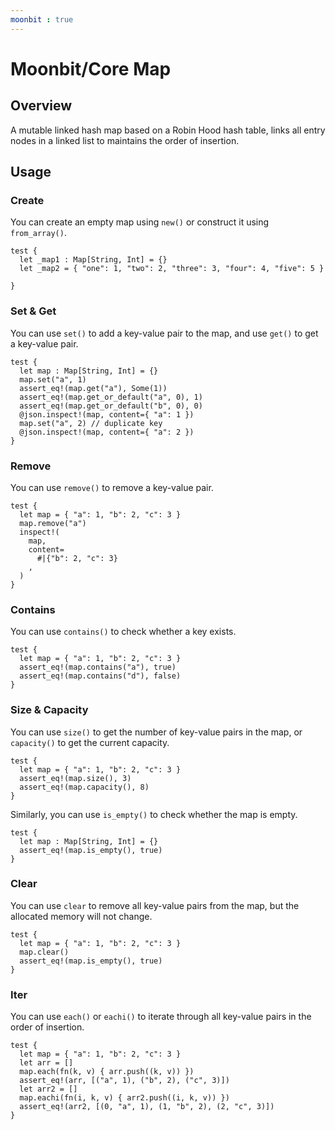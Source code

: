```yaml
---
moonbit : true
---
```


# Moonbit/Core Map

## Overview

A mutable linked hash map based on a Robin Hood hash table, links all entry nodes in a linked list to maintains the order of insertion.

## Usage

### Create

You can create an empty map using `new()` or construct it using `from_array()`.

```moonbit 
test {
  let _map1 : Map[String, Int] = {}
  let _map2 = { "one": 1, "two": 2, "three": 3, "four": 4, "five": 5 }

}
```

### Set & Get

You can use `set()` to add a key-value pair to the map, and use `get()` to get a key-value pair.

```moonbit
test {
  let map : Map[String, Int] = {}
  map.set("a", 1)
  assert_eq!(map.get("a"), Some(1))
  assert_eq!(map.get_or_default("a", 0), 1)
  assert_eq!(map.get_or_default("b", 0), 0)
  @json.inspect!(map, content={ "a": 1 })
  map.set("a", 2) // duplicate key
  @json.inspect!(map, content={ "a": 2 })
}
```

### Remove

You can use `remove()` to remove a key-value pair.

```moonbit
test {
  let map = { "a": 1, "b": 2, "c": 3 }
  map.remove("a")
  inspect!(
    map,
    content=
      #|{"b": 2, "c": 3}
    ,
  )
}
```

### Contains

You can use `contains()` to check whether a key exists.

```moonbit
test {
  let map = { "a": 1, "b": 2, "c": 3 }
  assert_eq!(map.contains("a"), true)
  assert_eq!(map.contains("d"), false)
}
```

### Size & Capacity

You can use `size()` to get the number of key-value pairs in the map, or `capacity()` to get the current capacity.

```moonbit
test {
  let map = { "a": 1, "b": 2, "c": 3 }
  assert_eq!(map.size(), 3)
  assert_eq!(map.capacity(), 8)
}
```

Similarly, you can use `is_empty()` to check whether the map is empty.

```moonbit
test {
  let map : Map[String, Int] = {}
  assert_eq!(map.is_empty(), true)
}
```

### Clear

You can use `clear` to remove all key-value pairs from the map, but the allocated memory will not change.

```moonbit
test {
  let map = { "a": 1, "b": 2, "c": 3 }
  map.clear()
  assert_eq!(map.is_empty(), true)
}
```

### Iter

You can use `each()` or `eachi()` to iterate through all key-value pairs in the order of insertion.

```moonbit
test {
  let map = { "a": 1, "b": 2, "c": 3 }
  let arr = []
  map.each(fn(k, v) { arr.push((k, v)) })
  assert_eq!(arr, [("a", 1), ("b", 2), ("c", 3)])
  let arr2 = []
  map.eachi(fn(i, k, v) { arr2.push((i, k, v)) })
  assert_eq!(arr2, [(0, "a", 1), (1, "b", 2), (2, "c", 3)])
}
```
